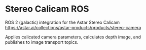 # Stereo Calicam ROS

ROS 2 (galactic) integration for the Astar Stereo Calicam
https://astar.ai/collections/astar-products/products/stereo-camera

Applies calicated camera parameters, calculates depth image, and publishes to image transport topics.
